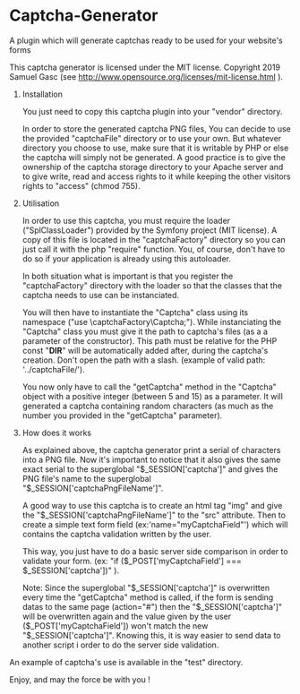 # Captcha-Generator
A plugin which will generate captchas ready to be used for your website's forms

This captcha generator is licensed under the MIT license. Copyright 2019 Samuel Gasc
(see http://www.opensource.org/licenses/mit-license.html ).

1. Installation

    You just need to copy this captcha plugin into your "vendor" directory.

    In order to store the generated captcha PNG files, You can decide to use the provided 
    "captchaFile" directory or to use your own. But whatever directory you choose to use, make sure 
    that it is writable by PHP or else the captcha will simply not be generated.
    A good practice is to give the ownership of the captcha storage directory to your Apache server
    and to give write, read and access rights to it while keeping the other visitors rights
    to "access" (chmod 755).



2. Utilisation

    In order to use this captcha, you must require the loader ("SplClassLoader") provided by the
    Symfony project (MIT license).
    A copy of this file is located in the "captchaFactory" directory so you can just call it with
    the php "require" function. You, of course, don't have to do so if your application is already
    using this autoloader.

    In both situation what is important is that you register the "captchaFactory" directory with the
    loader so that the classes that the captcha needs to use can be instanciated.

    You will then have to instantiate the "Captcha" class using its namespace
    ("use \captchaFactory\Captcha;").
    While instanciating the "Captcha" class you must give it the path to captcha's files (as a 
    a parameter of the constructor). This path must be relative for the PHP const "__DIR__" will be
    automatically added after, during the captcha's creation. Don't open the path with a slash.
    (example of valid path: '../captchaFile/').

    You now only have to call the "getCaptcha" method in the "Captcha" object with a positive 
    integer (between 5 and 15) as a parameter. It will generated a captcha containing random 
    characters (as much as the number you provided in the "getCaptcha" parameter).



3. How does it works

    As explained above, the captcha generator print a serial of characters into a PNG file. 
    Now it's important to notice that it also gives the same exact serial to the superglobal 
    "$_SESSION['captcha']" and gives the PNG file's name to the superglobal 
    "$_SESSION['captchaPngFileName']".

    A good way to use this captcha is to create an html tag "img" and give the 
    "$_SESSION['captchaPngFileName']" to the "src" attribute. Then to create a simple text
    form field (ex:'name="myCaptchaField"') which will contains the captcha validation written
    by the user.
    
    This way, you just have to do a basic server side comparison in order to validate your form.
    (ex: "if ($_POST['myCaptchaField'] === $_SESSION['captcha'])" ).

    Note: Since the superglobal "$_SESSION['captcha']" is overwritten every time the "getCaptcha"
          method is called, if the form is sending datas to the same page (action="#") then the 
          "$_SESSION['captcha']" will be overwritten again and the value given by the user
          ($_POST['myCaptchaField']) won't match the new "$_SESSION['captcha']".
          Knowing this, it is way easier to send data to another script i order to do the
          server side validation.

    
An example of captcha's use is available in the "test" directory. 

Enjoy, and may the force be with you !
